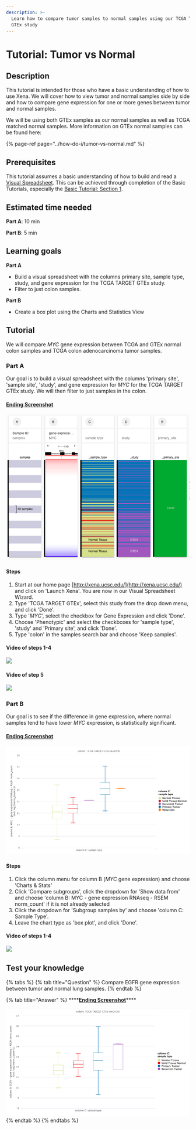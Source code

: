 ```yaml
---
description: >-
  Learn how to compare tumor samples to normal samples using our TCGA TARGET
  GTEx study
---
```


# Tutorial: Tumor vs Normal

## Description

This tutorial is intended for those who have a basic understanding of how to use Xena. We will cover how to view tumor and normal samples side by side and how to compare gene expression for one or more genes between tumor and normal samples. 

We will be using both GTEx samples as our normal samples as well as TCGA matched normal samples. More information on GTEx normal samples can be found here:

{% page-ref page="../how-do-i/tumor-vs-normal.md" %}

## Prerequisites

This tutorial assumes a basic understanding of how to build and read a [Visual Spreadsheet](../overview-of-features/visual-spreadsheet/). This can be achieved through completion of the Basic Tutorials, especially the [Basic Tutorial: Section 1](basic-tutorial-section-1.md).

## Estimated time needed

**Part A**: 10 min

**Part B**: 5 min

## Learning goals

**Part A**

* Build a visual spreadsheet with the columns primary site, sample type, study, and gene expression for the TCGA TARGET GTEx study.
* Filter to just colon samples.

**Part B**

* Create a box plot using the Charts and Statistics View

## Tutorial

We will compare _MYC_ gene expression between TCGA and GTEx normal colon samples and TCGA colon adenocarcinoma tumor samples.

### Part A

Our goal is to build a visual spreadsheet with the columns 'primary site', 'sample site', 'study', and gene expression for _MYC_ for the TCGA TARGET GTEx study. We will then filter to just samples in the colon.

#### [Ending Screenshot](https://xenabrowser.net/?bookmark=1bd621010a99958b139840a83a49562d)

![](../.gitbook/assets/screen-shot-2021-06-08-at-1.59.21-pm.png)

#### Steps

1. Start at our home page [http://xena.ucsc.edu/](http://xena.ucsc.edu/) and click on 'Launch Xena'. You are now in our Visual Spreadsheet Wizard.
2. Type 'TCGA TARGET GTEx', select this study from the drop down menu, and click 'Done'.
3. Type '_MYC_', select the checkbox for Gene Expression and click 'Done'.
4. Choose 'Phenotypic' and select the checkboxes for 'sample type', 'study' and 'Primary site', and click 'Done'.
5. Type 'colon' in the samples search bar and choose 'Keep samples'.

#### Video of steps 1-4

![](../.gitbook/assets/tvn_make_vs.gif)

#### Video of step 5

![](../.gitbook/assets/tvn_filter_colon.gif)

### Part B

Our goal is to see if the difference in gene expression, where normal samples tend to have lower _MYC_ expression, is statistically significant.

#### [Ending Screenshot](https://xenabrowser.net/?bookmark=5037e150565a8331ca94d869dfb0a209)

![](../.gitbook/assets/screen-shot-2021-06-08-at-2.02.19-pm.png)

#### Steps

1. Click the column menu for column B \(_MYC_ gene expression\) and choose 'Charts & Stats'
2. Click 'Compare subgroups', click the dropdown for 'Show data from' and choose 'column B: MYC - gene expression RNAseq - RSEM norm\_count' if it is not already selected
3. Click the dropdown for 'Subgroup samples by' and choose 'column C: Sample Type'.
4. Leave the chart type as 'box plot', and click 'Done'. 

#### Video of steps 1-4

![](../.gitbook/assets/tvn_chart.gif)

## Test your knowledge

{% tabs %}
{% tab title="Question" %}
Compare EGFR gene expression between tumor and normal lung samples.
{% endtab %}

{% tab title="Answer" %}
\*\*\*\*[**Ending Screenshot**](https://xenabrowser.net/?bookmark=6b6103b8e6dab4eb31d2008891b59814)\*\*\*\*

![](../.gitbook/assets/screen-shot-2021-06-09-at-11.57.59-am.png)
{% endtab %}
{% endtabs %}

